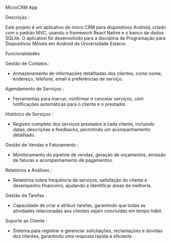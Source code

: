 MicroCRM App

Descrição :

Este projeto é um aplicativo de micro CRM para dispositivos Android, criado com o padrão MVC, usando o framework React Native e o banco de dados SQLite. O aplicativo foi desenvolvido para a disciplina de Programação para Dispositivos Móveis em Android da Universidade Estácio.

Funcionalidades

Gestão de Contatos :
- Armazenamento de informações detalhadas dos clientes, como nome, endereço, telefone, email e preferências de serviço.

Agendamento de Serviços :
- Ferramentas para marcar, confirmar e cancelar serviços, com notificações automáticas para o cliente e o prestador.

Histórico de Serviços :
- Registro completo dos serviços prestados a cada cliente, incluindo datas, descrições e feedbacks, permitindo um acompanhamento detalhado.

Gestão de Vendas e Faturamento :
- Monitoramento do pipeline de vendas, geração de orçamentos, emissão de faturas e acompanhamento de pagamentos.

Relatórios e Análises :
- Relatórios sobre frequência de serviços, satisfação do cliente e desempenho financeiro, ajudando a identificar áreas de melhoria.

Gestão de Tarefas :
- Capacidade de criar e atribuir tarefas, garantindo que todas as atividades relacionadas aos clientes sejam concluídas em tempo hábil.

Suporte ao Cliente :
- Sistema para registrar e gerenciar solicitações, reclamações e dúvidas dos clientes, garantindo uma resposta rápida e eficiente.
